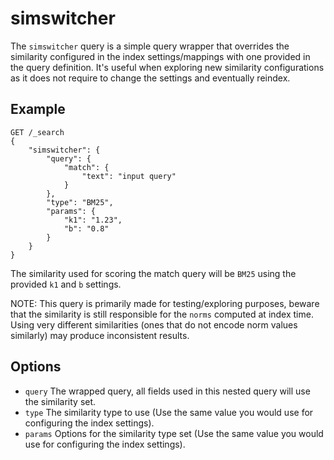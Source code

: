 simswitcher
==================

The ```simswitcher``` query is a simple query wrapper that overrides the similarity
configured in the index settings/mappings with one provided in the query definition.
It's useful when exploring new similarity configurations as it does not require to
change the settings and eventually reindex.

Example
-------

```
GET /_search
{
    "simswitcher": {
        "query": {
            "match": {
                "text": "input query"
            }
        },
        "type": "BM25",
        "params": {
            "k1": "1.23",
            "b": "0.8"
        }
    }
}
```

The similarity used for scoring the match query will be `BM25` using the provided `k1` and `b` settings.

NOTE: This query is primarily made for testing/exploring purposes, beware that the similarity is still
responsible for the `norms` computed at index time. Using very different similarities (ones that do not
encode norm values similarly) may produce inconsistent results.

Options
-------

* `query` The wrapped query, all fields used in this nested query will use the similarity set.
* `type` The similarity type to use (Use the same value you would use for configuring the index settings).
* `params` Options for the similarity type set (Use the same value you would use for configuring the index settings).